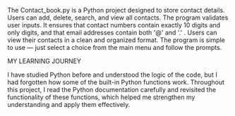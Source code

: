 The Contact_book.py is a Python project designed to store contact details. 
Users can add, delete, search, and view all contacts. 
The program validates user inputs. It ensures that contact numbers contain exactly 10 digits and only digits, and that email addresses contain both '@' and '.' .
Users can view their contacts in a clean and organized format. 
The program is simple to use — just select a choice from the main menu and follow the prompts.

MY LEARNING JOURNEY

I have studied Python before and understood the logic of the code, but I had forgotten how some of the built-in Python functions work. Throughout this project, I read the Python documentation carefully and revisited the functionality of these functions, which helped me strengthen my understanding and apply them effectively.
